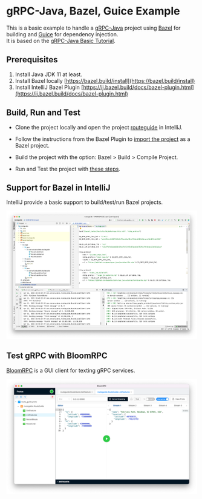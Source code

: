 gRPC-Java, Bazel, Guice Example
=======================

This is a basic example to handle a [gRPC-Java](https://grpc.io/docs/languages/java/) project using [Bazel](https://bazel.build/) for building and [Guice](https://github.com/google/guice) for dependency injection.  
It is based on the [gRPC-Java Basic Tutorial](https://grpc.io/docs/languages/java/basics/).

## Prerequisites

 1. Install Java JDK 11 at least.
 2. Install Bazel locally [https://bazel.build/install](https://bazel.build/install)
 3. Install IntelliJ Bazel Plugin [https://ij.bazel.build/docs/bazel-plugin.html](https://ij.bazel.build/docs/bazel-plugin.html)

## Build, Run and Test

 - Clone the project locally and open the project [routeguide](https://github.com/sashirestela/grpc-java-bazel-example/tree/master/routeguide) in IntelliJ.
   
 - Follow the instructions from the Bazel Plugin to [import the project](https://ij.bazel.build/docs/import-project.html) as a Bazel project.
    
 - Build the project with the option: Bazel > Build > Compile Project.
    
 - Run and Test the project with [these steps](https://ij.bazel.build/docs/run-configurations.html).

## Support for Bazel in IntelliJ

IntelliJ provide a basic support to build/test/run Bazel projects.

![Support for Bazel in IntelliJ](./images/routeguide-intellij.png)

## Test gRPC with BloomRPC

[BloomRPC](https://github.com/bloomrpc/bloomrpc) is a GUI client for texting gRPC services.

![Test gRPC with BloomRPC](./images/routeguide-bloomrpc.png)